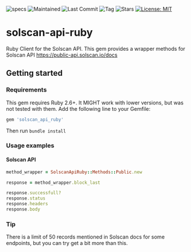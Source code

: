 

![specs](https://github.com/Block-Logic/solscan-api-ruby/actions/workflows/specs.yml/badge.svg)
![Maintained](https://img.shields.io/badge/Maintained%3F-yes-green.svg)
![Last Commit](https://img.shields.io/github/last-commit/Block-Logic/solscan-api-ruby)
![Tag](https://img.shields.io/github/v/tag/Block-Logic/solscan-api-ruby)
![Stars](https://img.shields.io/github/stars/Block-Logic/solscan-api-ruby.svg)
[![License: MIT](https://img.shields.io/badge/License-MIT-yellow.svg)](https://opensource.org/licenses/MIT)
# solscan-api-ruby
Ruby Client for the Solscan API. This gem provides a wrapper methods for Solscan API https://public-api.solscan.io/docs

## Getting started

### Requirements

This gem requires Ruby 2.6+. It MIGHT work with lower versions, but was not tested with them.
Add the following line to your Gemfile:

```ruby
gem 'solscan_api_ruby'
```

Then run `bundle install`

### Usage examples

#### Solscan API
```ruby
method_wrapper = SolscanApiRuby::Methods::Public.new

response = method_wrapper.block_last

response.successfull?
response.status
response.headers
response.body
```

### Tip
There is a limit of 50 records mentioned in Solscan docs for some endpoints, but you can try get a bit more than this.
